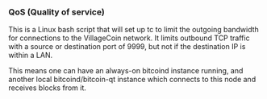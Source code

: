 ### QoS (Quality of service) ###

This is a Linux bash script that will set up tc to limit the outgoing bandwidth for connections to the VillageCoin network. It limits outbound TCP traffic with a source or destination port of 9999, but not if the destination IP is within a LAN.

This means one can have an always-on bitcoind instance running, and another local bitcoind/bitcoin-qt instance which connects to this node and receives blocks from it.
